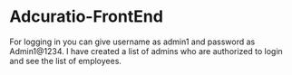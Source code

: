 # Adcuratio-FrontEnd
For logging in you can give username  as admin1 and password as Admin1@1234.
I have created a list of admins who are authorized to login and see the list of employees.
